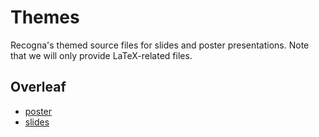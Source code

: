 # Themes

Recogna's themed source files for slides and poster presentations. Note that we will only provide LaTeX-related files.

## Overleaf

 * <a href=https://pt.overleaf.com/read/dtmsgqckzgsq>poster</a>
 * <a href=https://pt.overleaf.com/read/wggshjvzhhxn>slides</a>
 
